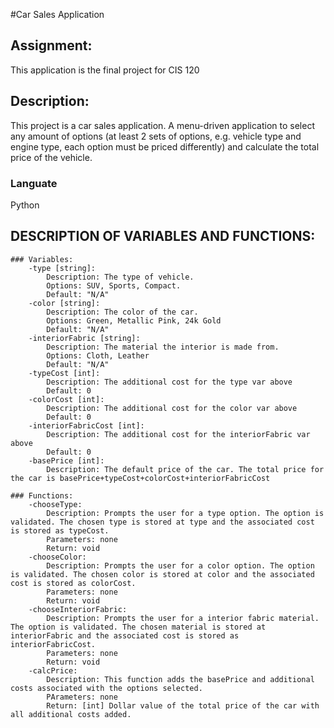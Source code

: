 #Car Sales Application

## Assignment:
This application is the final project for CIS 120

## Description:
This project is a car sales application. A menu-driven application to select any amount of options (at least 2 sets of options, e.g. vehicle type and engine type, each option must be priced differently) and calculate the total price of the vehicle.

### Languate
Python

## DESCRIPTION OF VARIABLES AND FUNCTIONS:

    ### Variables:
        -type [string]: 
            Description: The type of vehicle. 
            Options: SUV, Sports, Compact. 
            Default: "N/A"
        -color [string]: 
            Description: The color of the car. 
            Options: Green, Metallic Pink, 24k Gold
            Default: "N/A"
        -interiorFabric [string]: 
            Description: The material the interior is made from. 
            Options: Cloth, Leather
            Default: "N/A"
        -typeCost [int]: 
            Description: The additional cost for the type var above
            Default: 0
        -colorCost [int]: 
            Description: The additional cost for the color var above
            Default: 0
        -interiorFabricCost [int]: 
            Description: The additional cost for the interiorFabric var above
            Default: 0
        -basePrice [int]: 
            Description: The default price of the car. The total price for the car is basePrice+typeCost+colorCost+interiorFabricCost
        
    ### Functions:
        -chooseType:
            Description: Prompts the user for a type option. The option is validated. The chosen type is stored at type and the associated cost is stored as typeCost.
            Parameters: none
            Return: void
        -chooseColor:
            Description: Prompts the user for a color option. The option is validated. The chosen color is stored at color and the associated cost is stored as colorCost.
            Parameters: none
            Return: void
        -chooseInteriorFabric:
            Description: Prompts the user for a interior fabric material. The option is validated. The chosen material is stored at interiorFabric and the associated cost is stored as interiorFabricCost.
            Parameters: none
            Return: void
        -calcPrice:
            Description: This function adds the basePrice and additional costs associated with the options selected.
            PArameters: none
            Return: [int] Dollar value of the total price of the car with all additional costs added.
